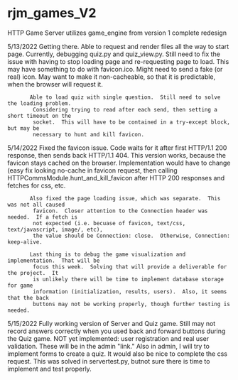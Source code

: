 # rjm_games_V2
HTTP Game Server
utilizes game_engine from version 1
complete redesign


5/13/2022  Getting there.  Able to request and render files all the way to start page.
            Currently, debugging quiz.py and quiz_view.py.
            Still need to fix the issue with having to stop loading page and re-requesting
            page to load.  This may have something to do with favicon.ico.  Might need to
            send a fake (or real) icon.  May want to make it non-cacheable, so that it is
            predictable, when the browser will request it.
            
           Able to load quiz with single question.  Still need to solve the loading problem.
            Considering trying to read after each send, then setting a short timeout on the
            socket.  This will have to be contained in a try-except block, but may be
            necessary to hunt and kill favicon.
            
5/14/2022  Fixed the favicon issue.  Code waits for it after first HTTP/1.1 200 response,
            then sends back HTTP/1.1 404.  This version works, because the favicon stays
            cached on the browser.  Implementation would have to change (easy fix looking
            no-cache in favicon request, then calling HTTPCommsModule.hunt_and_kill_favicon
            after HTTP 200 responses and fetches for css, etc.
           
           Also fixed the page loading issue, which was separate.  This was not all caused
            favicon.  Closer attention to the Connection header was needed.  If a fetch is 
            not expected (i.e. becuase of favicon, text/css, text/javascript, image/, etc),
            the value should be Connection: close.  Otherwise, Connection: keep-alive.
           
           Last thing is to debug the game visualization and implementation.  That will be
            focus this week.  Solving that will provide a deliverable for the project.  It 
            is unlikely there will be time to implement database storage for game
            information (initialization, results, users).  Also, it seems that the back
            buttons may not be working properly, though further testing is needed.

5/15/2022  Fully working version of Server and Quiz game.  Still may not record answers 
            correctly when you used back and forward buttons during the Quiz game.  NOT yet
            implemented: user registration and real user validation.  These will be in the
            admin "link." Also in admin, I will try to implement forms to create a quiz.
            It would also be nice to complete the css request.  This was solved in
            servertest.py, butnot sure there is time to implement and test properly.  
